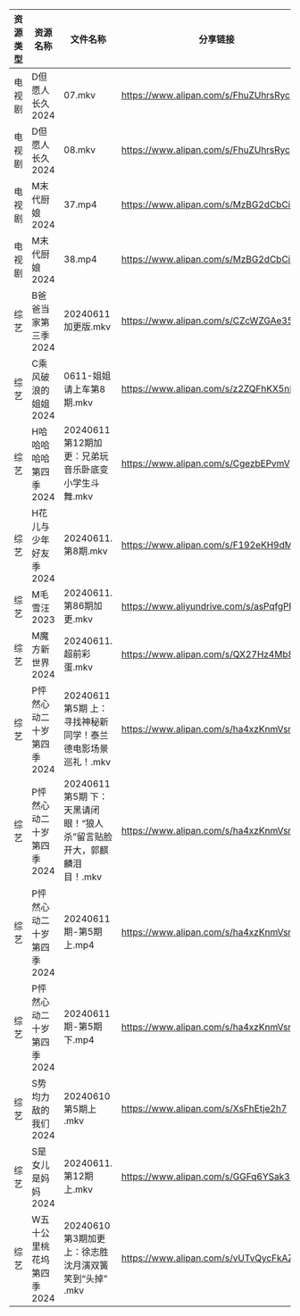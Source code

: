 | 资源类型 | 资源名称            | 文件名称                                        | 分享链接                                      | 更新时间                |
| ---- | --------------- | ------------------------------------------- | ----------------------------------------- | ------------------- |
| 电视剧  | D但愿人长久2024      | 07.mkv                                      | https://www.alipan.com/s/FhuZUhrsRyc      | 2024-06-11 00:05:12 |
| 电视剧  | D但愿人长久2024      | 08.mkv                                      | https://www.alipan.com/s/FhuZUhrsRyc      | 2024-06-11 00:05:11 |
| 电视剧  | M末代厨娘2024       | 37.mp4                                      | https://www.alipan.com/s/MzBG2dCbCix      | 2024-06-11 14:05:42 |
| 电视剧  | M末代厨娘2024       | 38.mp4                                      | https://www.alipan.com/s/MzBG2dCbCix      | 2024-06-11 14:05:42 |
| 综艺   | B爸爸当家第三季2024    | 20240611加更版.mkv                             | https://www.alipan.com/s/CZcWZGAe35k      | 2024-06-11 16:06:56 |
| 综艺   | C乘风破浪的姐姐2024    | 0611-姐姐请上车第8期.mkv                           | https://www.alipan.com/s/z2ZQFhKX5nR      | 2024-06-11 16:07:03 |
| 综艺   | H哈哈哈哈哈第四季2024   | 20240611第12期加更：兄弟玩音乐卧底变小学生斗舞.mkv            | https://www.alipan.com/s/CgezbEPvmVp      | 2024-06-11 16:07:11 |
| 综艺   | H花儿与少年好友季2024   | 20240611.第8期.mkv                            | https://www.alipan.com/s/F192eKH9dMy      | 2024-06-11 16:07:18 |
| 综艺   | M毛雪汪2023        | 20240611.第86期加更.mkv                         | https://www.aliyundrive.com/s/asPqfgPRqAg | 2024-06-11 16:07:30 |
| 综艺   | M魔方新世界2024      | 20240611.超前彩蛋.mkv                           | https://www.alipan.com/s/QX27Hz4Mb8P      | 2024-06-11 16:07:36 |
| 综艺   | P怦然心动二十岁第四季2024 | 20240611 第5期 上：寻找神秘新同学！泰兰德电影场景巡礼！.mkv       | https://www.alipan.com/s/ha4xzKnmVsm      | 2024-06-11 16:07:43 |
| 综艺   | P怦然心动二十岁第四季2024 | 20240611 第5期 下：天黑请闭眼！“狼人杀”留言贴脸开大，郭麒麟泪目！.mkv | https://www.alipan.com/s/ha4xzKnmVsm      | 2024-06-11 16:07:42 |
| 综艺   | P怦然心动二十岁第四季2024 | 20240611期-第5期上.mp4                          | https://www.alipan.com/s/ha4xzKnmVsm      | 2024-06-11 14:08:29 |
| 综艺   | P怦然心动二十岁第四季2024 | 20240611期-第5期下.mp4                          | https://www.alipan.com/s/ha4xzKnmVsm      | 2024-06-11 14:08:29 |
| 综艺   | S势均力敌的我们2024    | 20240610第5期上 .mkv                           | https://www.alipan.com/s/XsFhEtje2h7      | 2024-06-11 08:07:34 |
| 综艺   | S是女儿是妈妈2024     | 20240611.第12期上.mkv                          | https://www.alipan.com/s/GGFq6YSak3R      | 2024-06-11 16:07:50 |
| 综艺   | W五十公里桃花坞第四季2024 | 20240610第3期加更上：徐志胜沈月演双簧笑到“头掉” .mkv          | https://www.alipan.com/s/vUTvQycFkAZ      | 2024-06-11 16:07:58 |
